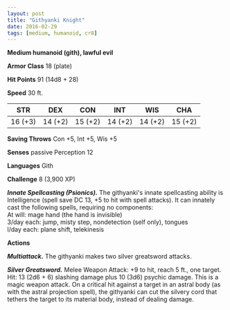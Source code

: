 ```yaml
---
layout: post
title: "Githyanki Knight"
date: 2016-02-29
tags: [medium, humanoid, cr8]
---
```


**Medium humanoid (gith), lawful evil**

**Armor Class** 18 (plate)

**Hit Points** 91 (14d8 + 28)

**Speed** 30 ft.

|   STR   |   DEX   |   CON   |   INT   |   WIS   |   CHA   |
|:-----:|:-----:|:-----:|:-----:|:-----:|:-----:|
| 16 (+3) | 14 (+2) | 15 (+2) | 14 (+2) | 14 (+2) | 15 (+2) |

**Saving Throws** Con +5, Int +5, Wis +5

**Senses** passive Perception 12

**Languages** Gith

**Challenge** 8 (3,900 XP)

***Innate Spellcasting (Psionics).*** The githyanki's innate spellcasting ability is Intelligence (spell save DC 13, +5 to hit with spell attacks). It can innately cast the following spells, requiring no components:  
At will: mage hand (the hand is invisible)  
3/day each: jump, misty step, nondetection (self only), tongues  
l/day each: plane shift, telekinesis

**Actions** 

***Multiattack.*** The githyanki makes two silver greatsword attacks.

***Silver Greatsword.*** Melee Weapon Attack: +9 to hit, reach 5 ft., one target. Hit: 13 (2d6 + 6) slashing damage plus 10 (3d6) psychic damage. This is a magic weapon attack. On a critical hit against a target in an astral body (as with the astral projection spell), the githyanki can cut the silvery cord that tethers the target to its material body, instead of dealing damage.